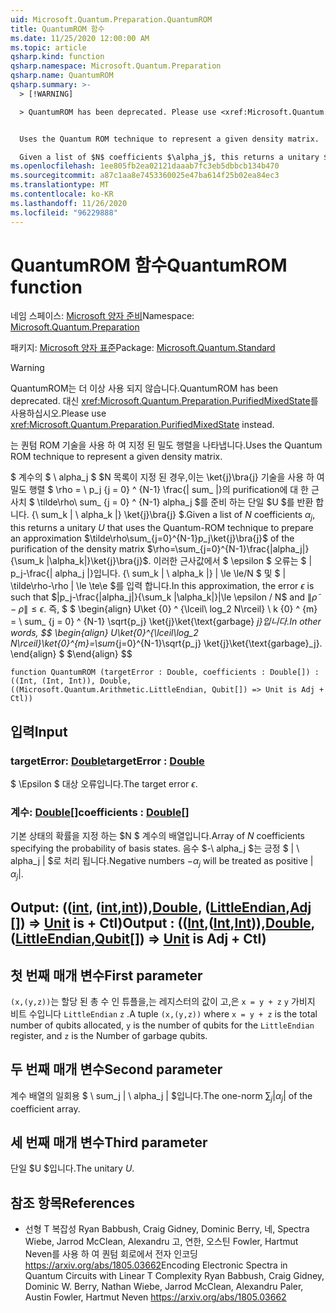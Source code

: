 ```yaml
---
uid: Microsoft.Quantum.Preparation.QuantumROM
title: QuantumROM 함수
ms.date: 11/25/2020 12:00:00 AM
ms.topic: article
qsharp.kind: function
qsharp.namespace: Microsoft.Quantum.Preparation
qsharp.name: QuantumROM
qsharp.summary: >-
  > [!WARNING]

  > QuantumROM has been deprecated. Please use <xref:Microsoft.Quantum.Preparation.PurifiedMixedState> instead.


  Uses the Quantum ROM technique to represent a given density matrix.

  Given a list of $N$ coefficients $\alpha_j$, this returns a unitary $U$ that uses the Quantum-ROM technique to prepare an approximation  $\tilde\rho\sum_{j=0}^{N-1}p_j\ket{j}\bra{j}$ of the purification of the density matrix $\rho=\sum_{j=0}^{N-1}\frac{|alpha_j|}{\sum_k |\alpha_k|}\ket{j}\bra{j}$. In this approximation, the error $\epsilon$ is such that $|p_j-\frac{|alpha_j|}{\sum_k |\alpha_k|}|\le \epsilon / N$ and $\|\tilde\rho - \rho\| \le \epsilon$. In other words, $$ \begin{align} U\ket{0}^{\lceil\log_2 N\rceil}\ket{0}^{m}=\sum_{j=0}^{N-1}\sqrt{p_j} \ket{j}\ket{\text{garbage}_j}. \end{align} $$
ms.openlocfilehash: 1ee805fb2ea02121daaab7fc3eb5dbbcb134b470
ms.sourcegitcommit: a87c1aa8e7453360025e47ba614f25b02ea84ec3
ms.translationtype: MT
ms.contentlocale: ko-KR
ms.lasthandoff: 11/26/2020
ms.locfileid: "96229888"
---
```

# <a name="quantumrom-function"></a><span data-ttu-id="5366a-102">QuantumROM 함수</span><span class="sxs-lookup"><span data-stu-id="5366a-102">QuantumROM function</span></span>

<span data-ttu-id="5366a-103">네임 스페이스: [Microsoft 양자 준비](xref:Microsoft.Quantum.Preparation)</span><span class="sxs-lookup"><span data-stu-id="5366a-103">Namespace: [Microsoft.Quantum.Preparation](xref:Microsoft.Quantum.Preparation)</span></span>

<span data-ttu-id="5366a-104">패키지: [Microsoft 양자 표준](https://nuget.org/packages/Microsoft.Quantum.Standard)</span><span class="sxs-lookup"><span data-stu-id="5366a-104">Package: [Microsoft.Quantum.Standard](https://nuget.org/packages/Microsoft.Quantum.Standard)</span></span>


> [!WARNING]
> <span data-ttu-id="5366a-105">QuantumROM는 더 이상 사용 되지 않습니다.</span><span class="sxs-lookup"><span data-stu-id="5366a-105">QuantumROM has been deprecated.</span></span> <span data-ttu-id="5366a-106">대신 <xref:Microsoft.Quantum.Preparation.PurifiedMixedState>를 사용하십시오.</span><span class="sxs-lookup"><span data-stu-id="5366a-106">Please use <xref:Microsoft.Quantum.Preparation.PurifiedMixedState> instead.</span></span>

<span data-ttu-id="5366a-107">는 퀀텀 ROM 기술을 사용 하 여 지정 된 밀도 행렬을 나타냅니다.</span><span class="sxs-lookup"><span data-stu-id="5366a-107">Uses the Quantum ROM technique to represent a given density matrix.</span></span>

<span data-ttu-id="5366a-108">$ 계수의 $ \ alpha_j $ $N 목록이 지정 된 경우,이는 \ket{j}\bra{j} 기술을 사용 하 여 밀도 행렬 $ \rho = \ p_j {j = 0} ^ {N-1} \frac{| sum_ |}의 purification에 대 한 근사치 $ \tilde\rho\ sum_ {j = 0} ^ {N-1} alpha_j $를 준비 하는 단일 $U $를 반환 합니다. {\ sum_k | \ alpha_k |} \ket{j}\bra{j} $.</span><span class="sxs-lookup"><span data-stu-id="5366a-108">Given a list of $N$ coefficients $\alpha_j$, this returns a unitary $U$ that uses the Quantum-ROM technique to prepare an approximation  $\tilde\rho\sum_{j=0}^{N-1}p_j\ket{j}\bra{j}$ of the purification of the density matrix $\rho=\sum_{j=0}^{N-1}\frac{|alpha_j|}{\sum_k |\alpha_k|}\ket{j}\bra{j}$.</span></span> <span data-ttu-id="5366a-109">이러한 근사값에서 $ \epsilon $ 오류는 $ | p_j-\frac{| alpha_j |}입니다. {\ sum_k | \ alpha_k |} | \le \le/N $ 및 $ \| \tilde\rho-\rho \| \le \te\e $를 입력 합니다.</span><span class="sxs-lookup"><span data-stu-id="5366a-109">In this approximation, the error $\epsilon$ is such that $|p_j-\frac{|alpha_j|}{\sum_k |\alpha_k|}|\le \epsilon / N$ and $\|\tilde\rho - \rho\| \le \epsilon$.</span></span> <span data-ttu-id="5366a-110">즉, $ $ \begin{align} U\ket {0} ^ {\lceil\ log_2 N\rceil} \ k {0} ^ {m} = \ sum_ {j = 0} ^ {N-1} \sqrt{p_j} \ket{j}\ket{\text{garbage} _j}입니다.</span><span class="sxs-lookup"><span data-stu-id="5366a-110">In other words, $$ \begin{align} U\ket{0}^{\lceil\log_2 N\rceil}\ket{0}^{m}=\sum_{j=0}^{N-1}\sqrt{p_j} \ket{j}\ket{\text{garbage}_j}.</span></span>
<span data-ttu-id="5366a-111">\end{align} $ $</span><span class="sxs-lookup"><span data-stu-id="5366a-111">\end{align} $$</span></span>

```qsharp
function QuantumROM (targetError : Double, coefficients : Double[]) : ((Int, (Int, Int)), Double, ((Microsoft.Quantum.Arithmetic.LittleEndian, Qubit[]) => Unit is Adj + Ctl))
```


## <a name="input"></a><span data-ttu-id="5366a-112">입력</span><span class="sxs-lookup"><span data-stu-id="5366a-112">Input</span></span>

### <a name="targeterror--double"></a><span data-ttu-id="5366a-113">targetError: [Double](xref:microsoft.quantum.lang-ref.double)</span><span class="sxs-lookup"><span data-stu-id="5366a-113">targetError : [Double](xref:microsoft.quantum.lang-ref.double)</span></span>

<span data-ttu-id="5366a-114">$ \Epsilon $ 대상 오류입니다.</span><span class="sxs-lookup"><span data-stu-id="5366a-114">The target error $\epsilon$.</span></span>


### <a name="coefficients--double"></a><span data-ttu-id="5366a-115">계수: [Double](xref:microsoft.quantum.lang-ref.double)[]</span><span class="sxs-lookup"><span data-stu-id="5366a-115">coefficients : [Double](xref:microsoft.quantum.lang-ref.double)[]</span></span>

<span data-ttu-id="5366a-116">기본 상태의 확률을 지정 하는 $N $ 계수의 배열입니다.</span><span class="sxs-lookup"><span data-stu-id="5366a-116">Array of $N$ coefficients specifying the probability of basis states.</span></span>
<span data-ttu-id="5366a-117">음수 $-\ alpha_j $는 긍정 $ | \ alpha_j | $로 처리 됩니다.</span><span class="sxs-lookup"><span data-stu-id="5366a-117">Negative numbers $-\alpha_j$ will be treated as positive $|\alpha_j|$.</span></span>



## <a name="output--intintintdoublelittleendianqubit--unit--is-adj--ctl"></a><span data-ttu-id="5366a-118">Output: (([int](xref:microsoft.quantum.lang-ref.int), ([int](xref:microsoft.quantum.lang-ref.int),[int](xref:microsoft.quantum.lang-ref.int))),[Double](xref:microsoft.quantum.lang-ref.double), ([LittleEndian](xref:Microsoft.Quantum.Arithmetic.LittleEndian),[Adj []](xref:microsoft.quantum.lang-ref.qubit)) => [Unit](xref:microsoft.quantum.lang-ref.unit)  is + Ctl)</span><span class="sxs-lookup"><span data-stu-id="5366a-118">Output : (([Int](xref:microsoft.quantum.lang-ref.int),([Int](xref:microsoft.quantum.lang-ref.int),[Int](xref:microsoft.quantum.lang-ref.int))),[Double](xref:microsoft.quantum.lang-ref.double),([LittleEndian](xref:Microsoft.Quantum.Arithmetic.LittleEndian),[Qubit](xref:microsoft.quantum.lang-ref.qubit)[]) => [Unit](xref:microsoft.quantum.lang-ref.unit)  is Adj + Ctl)</span></span>

## <a name="first-parameter"></a><span data-ttu-id="5366a-119">첫 번째 매개 변수</span><span class="sxs-lookup"><span data-stu-id="5366a-119">First parameter</span></span>

<span data-ttu-id="5366a-120">`(x,(y,z))`는 할당 된 총 수 인 튜플을,는 레지스터의 값이 고,은 `x = y + z` `y` 가비지 비트 수입니다 `LittleEndian` `z` .</span><span class="sxs-lookup"><span data-stu-id="5366a-120">A tuple `(x,(y,z))` where `x = y + z` is the total number of qubits allocated, `y` is the number of qubits for the `LittleEndian` register, and `z` is the Number of garbage qubits.</span></span>

## <a name="second-parameter"></a><span data-ttu-id="5366a-121">두 번째 매개 변수</span><span class="sxs-lookup"><span data-stu-id="5366a-121">Second parameter</span></span>

<span data-ttu-id="5366a-122">계수 배열의 일회용 $ \ sum_j | \ alpha_j | $입니다.</span><span class="sxs-lookup"><span data-stu-id="5366a-122">The one-norm $\sum_j |\alpha_j|$ of the coefficient array.</span></span>

## <a name="third-parameter"></a><span data-ttu-id="5366a-123">세 번째 매개 변수</span><span class="sxs-lookup"><span data-stu-id="5366a-123">Third parameter</span></span>

<span data-ttu-id="5366a-124">단일 $U $입니다.</span><span class="sxs-lookup"><span data-stu-id="5366a-124">The unitary $U$.</span></span>

## <a name="references"></a><span data-ttu-id="5366a-125">참조 항목</span><span class="sxs-lookup"><span data-stu-id="5366a-125">References</span></span>

- <span data-ttu-id="5366a-126">선형 T 복잡성 Ryan Babbush, Craig Gidney, Dominic Berry, 네, Spectra Wiebe, Jarrod McClean, Alexandru 고, 연한, 오스틴 Fowler, Hartmut Neven를 사용 하 여 퀀텀 회로에서 전자 인코딩 https://arxiv.org/abs/1805.03662</span><span class="sxs-lookup"><span data-stu-id="5366a-126">Encoding Electronic Spectra in Quantum Circuits with Linear T Complexity Ryan Babbush, Craig Gidney, Dominic W. Berry, Nathan Wiebe, Jarrod McClean, Alexandru Paler, Austin Fowler, Hartmut Neven https://arxiv.org/abs/1805.03662</span></span>